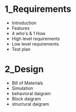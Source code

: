 # 1_Requirements
* Introduction
* Features
* 4 who's & 1 How
* High level requirements
* Low level requirements
* Test plan 

# 2_Design
* Bill of Materials
* Simulation
* behavioral daigram
* Block daigram
* structural daigram

